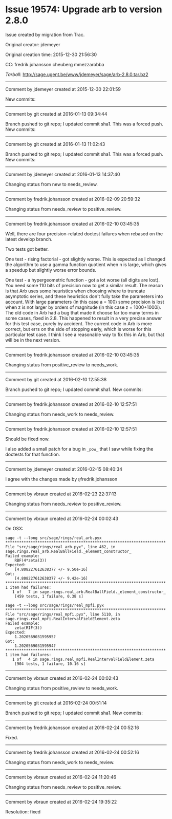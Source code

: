 # Issue 19574: Upgrade arb to version 2.8.0

Issue created by migration from Trac.

Original creator: jdemeyer

Original creation time: 2015-12-30 21:56:30

CC:  fredrik.johansson cheuberg mmezzarobba

*Tarball*: http://sage.ugent.be/www/jdemeyer/sage/arb-2.8.0.tar.bz2


---

Comment by jdemeyer created at 2015-12-30 22:01:59

New commits:


---

Comment by git created at 2016-01-13 09:34:44

Branch pushed to git repo; I updated commit sha1. This was a forced push. New commits:


---

Comment by git created at 2016-01-13 11:02:43

Branch pushed to git repo; I updated commit sha1. This was a forced push. New commits:


---

Comment by jdemeyer created at 2016-01-13 14:37:40

Changing status from new to needs_review.


---

Comment by fredrik.johansson created at 2016-02-09 20:59:32

Changing status from needs_review to positive_review.


---

Comment by fredrik.johansson created at 2016-02-10 03:45:35

Well, there are four precision-related doctest failures when rebased on the latest develop branch.

Two tests got better.

One test - rising factorial - got slightly worse. This is expected as I changed the algorithm to use a gamma function quotient when n is large, which gives a speedup but slightly worse error bounds.

One test - a hypergeometric function - got a lot worse (all digits are lost). You need some 110 bits of precision now to get a similar result. The reason is that Arb uses some heuristics when choosing where to truncate asymptotic series, and these heuristics don't fully take the parameters into account. With large parameters (in this case a = 100) some precision is lost when z is not larger by orders of magnitude (in this case z = 1000+1000i). The old code in Arb had a bug that made it choose far too many terms in some cases, fixed in 2.8. This happened to result in a very precise answer for this test case, purely by accident. The current code in Arb is more correct, but errs on the side of stopping early, which is worse for this particular test case. I think I see a reasonable way to fix this in Arb, but that will be in the next version.


---

Comment by fredrik.johansson created at 2016-02-10 03:45:35

Changing status from positive_review to needs_work.


---

Comment by git created at 2016-02-10 12:55:38

Branch pushed to git repo; I updated commit sha1. New commits:


---

Comment by fredrik.johansson created at 2016-02-10 12:57:51

Changing status from needs_work to needs_review.


---

Comment by fredrik.johansson created at 2016-02-10 12:57:51

Should be fixed now.

I also added a small patch for a bug in `_pow_` that I saw while fixing the doctests for that function.


---

Comment by jdemeyer created at 2016-02-15 08:40:34

I agree with the changes made by `@`fredrik.johansson


---

Comment by vbraun created at 2016-02-23 22:37:13

Changing status from needs_review to positive_review.


---

Comment by vbraun created at 2016-02-24 00:02:43

On OSX:

```
sage -t --long src/sage/rings/real_arb.pyx
**********************************************************************
File "src/sage/rings/real_arb.pyx", line 462, in sage.rings.real_arb.RealBallField._element_constructor_
Failed example:
    RBF(4*zeta(3))
Expected:
    [4.808227612638377 +/- 9.50e-16]
Got:
    [4.808227612638377 +/- 9.42e-16]
**********************************************************************
1 item had failures:
   1 of   7 in sage.rings.real_arb.RealBallField._element_constructor_
    [459 tests, 1 failure, 0.38 s]

sage -t --long src/sage/rings/real_mpfi.pyx
**********************************************************************
File "src/sage/rings/real_mpfi.pyx", line 5110, in sage.rings.real_mpfi.RealIntervalFieldElement.zeta
Failed example:
    zeta(RIF(3))
Expected:
    1.202056903159595?
Got:
    1.202056903159594?
**********************************************************************
1 item had failures:
   1 of   4 in sage.rings.real_mpfi.RealIntervalFieldElement.zeta
    [904 tests, 1 failure, 10.16 s]
```



---

Comment by vbraun created at 2016-02-24 00:02:43

Changing status from positive_review to needs_work.


---

Comment by git created at 2016-02-24 00:51:14

Branch pushed to git repo; I updated commit sha1. New commits:


---

Comment by fredrik.johansson created at 2016-02-24 00:52:16

Fixed.


---

Comment by fredrik.johansson created at 2016-02-24 00:52:16

Changing status from needs_work to needs_review.


---

Comment by vbraun created at 2016-02-24 11:20:46

Changing status from needs_review to positive_review.


---

Comment by vbraun created at 2016-02-24 19:35:22

Resolution: fixed
